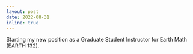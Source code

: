 ```yaml
---
layout: post
date: 2022-08-31 
inline: true
---
```


Starting my new position as a Graduate Student Instructor for Earth Math (EARTH 132). 
